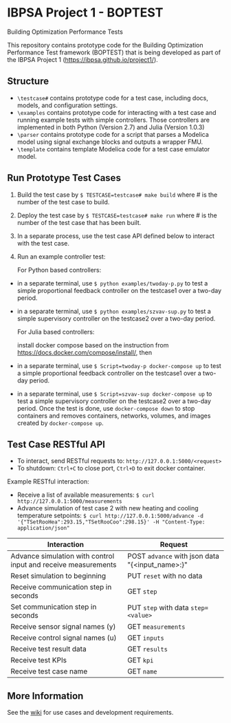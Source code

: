 # IBPSA Project 1 - BOPTEST
Building Optimization Performance Tests

This repository contains prototype code for the Building Optimization Performance Test framework (BOPTEST)
that is being developed as part of the IBPSA Project 1 (https://ibpsa.github.io/project1/).

## Structure
- ``\testcase#`` contains prototype code for a test case, including docs, models, and configuration settings.
- ``\examples`` contains prototype code for interacting with a test case and running example tests with simple controllers.
                Those controllers are implemented in both Python (Version 2.7) and Julia (Version 1.0.3)
- ``\parser`` contains prototype code for a script that parses a Modelica model using signal exchange blocks and outputs a wrapper FMU.
- ``\template`` contains template Modelica code for a test case emulator model.

## Run Prototype Test Cases
1) Build the test case by ``$ TESTCASE=testcase# make build`` where # is the number of the test case to build.
2) Deploy the test case by ``$ TESTCASE=testcase# make run`` where # is the number of the test case that has been built.
3) In a separate process, use the test case API defined below to interact with the test case.
4) Run an example controller test: 

    For Python based controllers:
- in a separate terminal, use ``$ python examples/twoday-p.py`` to test a simple proportional feedback controller on the testcase1 over a two-day period.
- in a separate terminal, use ``$ python examples/szvav-sup.py`` to test a simple supervisory controller on the testcase2 over a two-day period. 

  For Julia based controllers:
  
  install docker compose based on the instruction from https://docs.docker.com/compose/install/, then
- in a separate terminal, use ``$ Script=twoday-p docker-compose up`` to test a simple proportional feedback controller on the testcase1 over a two-day period.
- in a separate terminal, use ``$ Script=szvav-sup docker-compose up`` to test a simple supervisory controller on the testcase2 over a two-day period.
Once the test is done, use ``docker-compose down`` to stop containers and removes containers, networks, volumes, and images created by ``docker-compose up``.

## Test Case RESTful API
- To interact, send RESTful requests to: ``http://127.0.0.1:5000/<request>``
- To shutdown: ``Ctrl+C`` to close port, ``Ctrl+D`` to exit docker container.

Example RESTful interaction:

- Receive a list of available measurements: ``$ curl http://127.0.0.1:5000/measurements``
- Advance simulation of test case 2 with new heating and cooling temperature setpoints: ``$ curl http://127.0.0.1:5000/advance -d '{"TSetRooHea":293.15,"TSetRooCoo":298.15}' -H "Content-Type: application/json"``

| Interaction                                                    | Request                                                   |
|----------------------------------------------------------------|-----------------------------------------------------------|
| Advance simulation with control input and receive measurements |  POST ``advance`` with json data "{<input_name>:<value>}" |
| Reset simulation to beginning                                  |  PUT ``reset`` with no data                               |
| Receive communication step in seconds                          |  GET ``step``                                             |
| Set communication step in seconds                              |  PUT ``step`` with data ``step=<value>``                  |
| Receive sensor signal names (y)                                |  GET ``measurements``                                     |
| Receive control signal names (u)                               |  GET ``inputs``                                           |
| Receive test result data                                       |  GET ``results``                                          |
| Receive test KPIs                                              |  GET ``kpi``                                              |
| Receive test case name                                         |  GET ``name``                                             |


## More Information
See the [wiki](https://github.com/ibpsa/project1-boptest/wiki) for use cases and development requirements.
